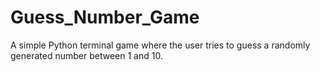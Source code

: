 # Guess_Number_Game
A simple Python terminal game where the user tries to guess a randomly generated number between 1 and 10.
